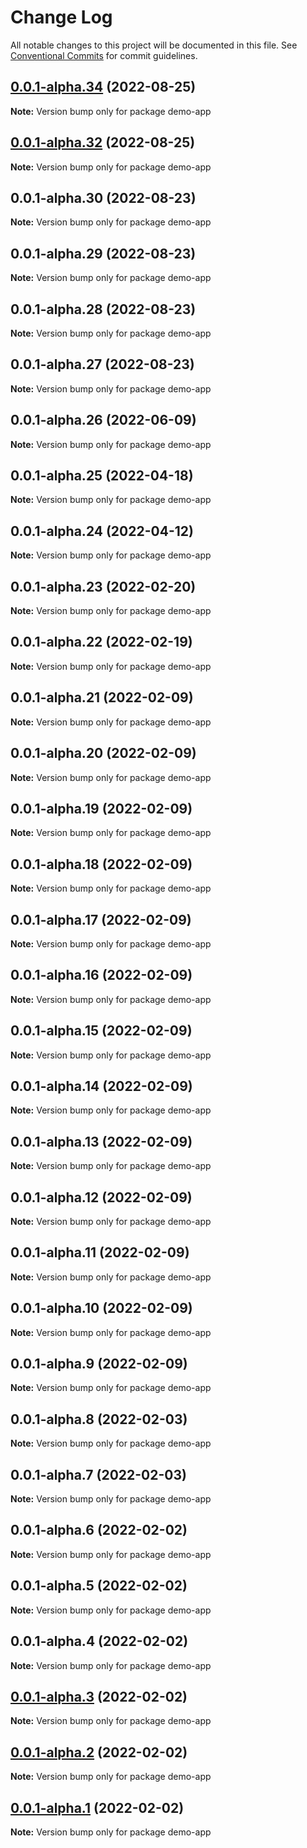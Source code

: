 # Change Log

All notable changes to this project will be documented in this file.
See [Conventional Commits](https://conventionalcommits.org) for commit guidelines.

## [0.0.1-alpha.34](https://github.com/diegopf/gh-actions-playground/compare/v0.0.1-alpha.32...v0.0.1-alpha.34) (2022-08-25)

**Note:** Version bump only for package demo-app





## [0.0.1-alpha.32](https://github.com/diegopf/gh-actions-playground/compare/v0.0.1-alpha.30...v0.0.1-alpha.32) (2022-08-25)

**Note:** Version bump only for package demo-app





## 0.0.1-alpha.30 (2022-08-23)

**Note:** Version bump only for package demo-app





## 0.0.1-alpha.29 (2022-08-23)

**Note:** Version bump only for package demo-app





## 0.0.1-alpha.28 (2022-08-23)

**Note:** Version bump only for package demo-app





## 0.0.1-alpha.27 (2022-08-23)

**Note:** Version bump only for package demo-app





## 0.0.1-alpha.26 (2022-06-09)

**Note:** Version bump only for package demo-app





## 0.0.1-alpha.25 (2022-04-18)

**Note:** Version bump only for package demo-app





## 0.0.1-alpha.24 (2022-04-12)

**Note:** Version bump only for package demo-app





## 0.0.1-alpha.23 (2022-02-20)

**Note:** Version bump only for package demo-app





## 0.0.1-alpha.22 (2022-02-19)

**Note:** Version bump only for package demo-app





## 0.0.1-alpha.21 (2022-02-09)

**Note:** Version bump only for package demo-app





## 0.0.1-alpha.20 (2022-02-09)

**Note:** Version bump only for package demo-app





## 0.0.1-alpha.19 (2022-02-09)

**Note:** Version bump only for package demo-app





## 0.0.1-alpha.18 (2022-02-09)

**Note:** Version bump only for package demo-app





## 0.0.1-alpha.17 (2022-02-09)

**Note:** Version bump only for package demo-app





## 0.0.1-alpha.16 (2022-02-09)

**Note:** Version bump only for package demo-app





## 0.0.1-alpha.15 (2022-02-09)

**Note:** Version bump only for package demo-app





## 0.0.1-alpha.14 (2022-02-09)

**Note:** Version bump only for package demo-app





## 0.0.1-alpha.13 (2022-02-09)

**Note:** Version bump only for package demo-app





## 0.0.1-alpha.12 (2022-02-09)

**Note:** Version bump only for package demo-app





## 0.0.1-alpha.11 (2022-02-09)

**Note:** Version bump only for package demo-app





## 0.0.1-alpha.10 (2022-02-09)

**Note:** Version bump only for package demo-app





## 0.0.1-alpha.9 (2022-02-09)

**Note:** Version bump only for package demo-app





## 0.0.1-alpha.8 (2022-02-03)

**Note:** Version bump only for package demo-app





## 0.0.1-alpha.7 (2022-02-03)

**Note:** Version bump only for package demo-app





## 0.0.1-alpha.6 (2022-02-02)

**Note:** Version bump only for package demo-app





## 0.0.1-alpha.5 (2022-02-02)

**Note:** Version bump only for package demo-app





## 0.0.1-alpha.4 (2022-02-02)

**Note:** Version bump only for package demo-app





## [0.0.1-alpha.3](https://github.com/diegopf/gh-actions-playground/compare/v0.0.1-alpha.2...v0.0.1-alpha.3) (2022-02-02)

**Note:** Version bump only for package demo-app





## [0.0.1-alpha.2](https://github.com/diegopf/gh-actions-playground/compare/v0.0.1-alpha.1...v0.0.1-alpha.2) (2022-02-02)

**Note:** Version bump only for package demo-app





## [0.0.1-alpha.1](https://github.com/diegopf/gh-actions-playground/compare/v0.0.1-alpha.0...v0.0.1-alpha.1) (2022-02-02)

**Note:** Version bump only for package demo-app
